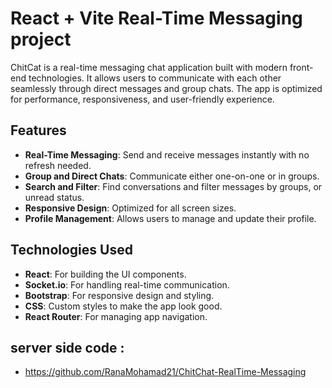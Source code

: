 
# React + Vite Real-Time Messaging project
ChitCat is a real-time messaging chat application built with modern front-end technologies. It allows users to communicate with each other seamlessly through direct messages and group chats. The app is optimized for performance, responsiveness, and user-friendly experience.

## Features

- **Real-Time Messaging**: Send and receive messages instantly with no refresh needed.
- **Group and Direct Chats**: Communicate either one-on-one or in groups.
- **Search and Filter**: Find conversations and filter messages by groups, or unread status.
- **Responsive Design**: Optimized for all screen sizes.
- **Profile Management**: Allows users to manage and update their profile.

## Technologies Used

- **React**: For building the UI components.
- **Socket.io**: For handling real-time communication.
- **Bootstrap**: For responsive design and styling.
- **CSS**: Custom styles to make the app look good.
- **React Router**: For managing app navigation.




## server side code :
- https://github.com/RanaMohamad21/ChitChat-RealTime-Messaging
